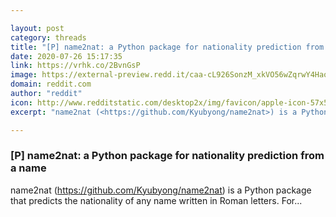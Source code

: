 ```yaml
---

layout: post
category: threads
title: "[P] name2nat: a Python package for nationality prediction from a name"
date: 2020-07-26 15:17:35
link: https://vrhk.co/2BvnGsP
image: https://external-preview.redd.it/caa-cL926SonzM_xkVO56wZqrwY4HaocPgtpDh7SE7k.jpg?width=400&height=209.42408377&auto=webp&crop=400:209.42408377,smart&s=57a72d90f715f379de1aec275941b758b09471de
domain: reddit.com
author: "reddit"
icon: http://www.redditstatic.com/desktop2x/img/favicon/apple-icon-57x57.png
excerpt: "name2nat (<https://github.com/Kyubyong/name2nat>) is a Python package that predicts the nationality of any name written in Roman letters. For..."

---
```


### [P] name2nat: a Python package for nationality prediction from a name

name2nat (<https://github.com/Kyubyong/name2nat>) is a Python package that predicts the nationality of any name written in Roman letters. For...